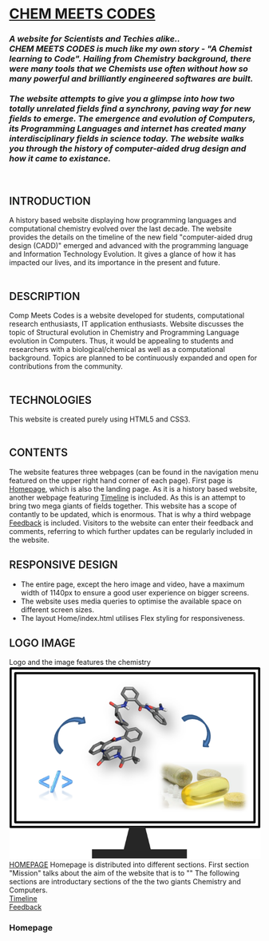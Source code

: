 

<h1 style="font-style: 'Calibri'; text-decoration:underline;"><strong>CHEM MEETS CODES</strong></h1>

<h3><i>A website for Scientists and Techies alike.. <br>
<strong>CHEM MEETS CODES </strong> is much like my own story - "A Chemist learning to Code". Hailing from Chemistry background, there were many tools that we Chemists use often without how so many powerful and brilliantly engineered softwares are built. 
<br>
<br>
The website attempts to give you a glimpse into how two totally unrelated fields find a synchrony, paving way for new fields to emerge. The emergence and evolution of Computers, its Programming Languages and internet has created many interdisciplinary fields in science today. The website walks you through the history of computer-aided drug design and how it came to existance.</i></h3>
<br>
<h2 style="font-style: 'Calibri', sans-serif; font-weight: 600">INTRODUCTION</h2>

A history based website displaying how programming languages and computational chemistry evolved over the last decade. The website provides the details on the timeline of the new field "computer-aided drug design (CADD)" emerged and advanced with the programming language and Information Technology Evolution. It gives a glance of how it has impacted our lives, and its importance in the present and future. 
<br>
<br>
<h2 style="font-style: 'Calibri', sans-serif; font-weight: 600">DESCRIPTION</h2>
Comp Meets Codes is a website developed for students, computational research enthusiasts, IT application enthusiasts. Website discusses the topic of Structural evolution in Chemistry and  Programming Language evolution in Computers. Thus, it would be appealing to students and researchers with a biological/chemical as well as a computational background. Topics are planned to be continuously expanded and open for contributions from the community. 

<br>
<br>
<h2 style="font-style: 'Calibri', sans-serif; font-weight: 600">TECHNOLOGIES</h2>
This website is created purely using HTML5 and CSS3.

<br>
<br>
<h2 style="font-style: 'Calibri', sans-serif; font-weight: 600">CONTENTS</h2>

The website features three webpages (can be found in the navigation menu featured on the upper right hand corner of each page). First page is <a href="index.html">Homepage</a>, which is also the landing page. As it is a history based website, another webpage featuring <a href="timeline.html">Timeline</a> is included. As this is an attempt to bring two mega giants of fields together. This website has a scope of contantly to be updated, which is enormous. That is why a third webpage <a href="feedback.html">Feedback</a> is included. Visitors to the website can enter their feedback and comments, referring to which further updates can be regularly included in the website.
<br>

<h2 style="font-style: 'Calibri', sans-serif; font-weight: 600">RESPONSIVE DESIGN</h2>
<ul>
    <li>The entire page, except the hero image and video, have a maximum width of 1140px to ensure a good user experience on bigger screens.</li>
    <li>The website uses media queries to optimise the available space on different screen sizes.</li>
    <li>The layout Home/index.html utilises Flex styling for responsiveness.</li>
</ul>

<h2 style="font-style: 'Calibri', sans-serif; font-weight: 600">LOGO IMAGE</h2>
Logo and the image features the chemistry  
<img src= "assets/images/Logo.png">

<br>
<a href="index.html">HOMEPAGE</a>
Homepage is distributed into different sections. First section "Mission" talks about the aim of the website that is to ""
The following sections are introductary sections of the the two giants Chemistry and Computers.
<br>
<a href="timeline.html">Timeline<a>
<br>
<a href="feedback.html">Feedback<a>

<h3 style="font-style: 'Calibri';"><strong>Homepage</strong></h2>





<p></p>